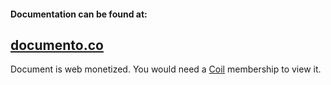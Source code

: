 #### Documentation can be found at:
## [documento.co](https://documento.co/5ec580e98842fe8746161d6b)
Document is web monetized. You would need a [Coil](https://coil.com/) membership to view it.